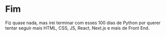 # Fim
Fiz quase nada, mas irei terminar com esses 100 dias de Python por querer tentar seguir mais HTML, CSS, JS, React, Next.js e mais de Front End.